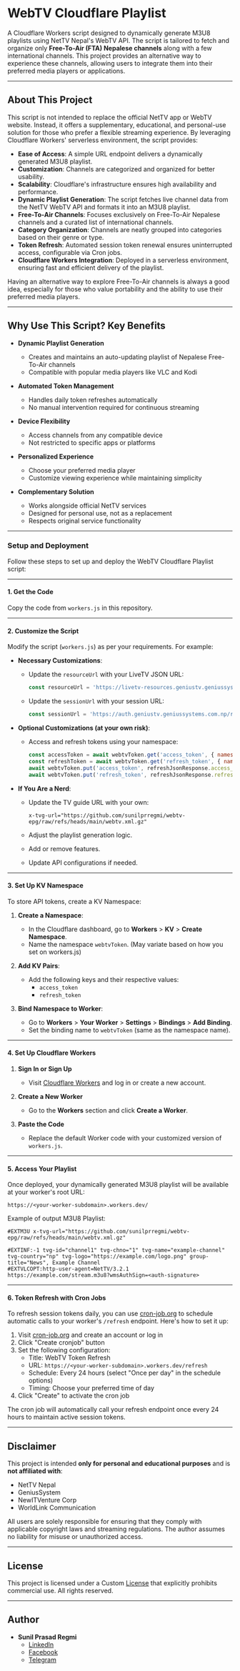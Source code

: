 # WebTV Cloudflare Playlist

A Cloudflare Workers script designed to dynamically generate M3U8 playlists using NetTV Nepal's WebTV API. The script is tailored to fetch and organize only **Free-To-Air (FTA) Nepalese channels** along with a few international channels. This project provides an alternative way to experience these channels, allowing users to integrate them into their preferred media players or applications.

---

## About This Project

This script is not intended to replace the official NetTV app or WebTV website. Instead, it offers a supplementary, educational, and personal-use solution for those who prefer a flexible streaming experience. By leveraging Cloudflare Workers' serverless environment, the script provides:

- **Ease of Access**: A simple URL endpoint delivers a dynamically generated M3U8 playlist.
- **Customization**: Channels are categorized and organized for better usability.
- **Scalability**: Cloudflare's infrastructure ensures high availability and performance.
- **Dynamic Playlist Generation**: The script fetches live channel data from the NetTV WebTV API and formats it into an M3U8 playlist.
- **Free-To-Air Channels**: Focuses exclusively on Free-To-Air Nepalese channels and a curated list of international channels.
- **Category Organization**: Channels are neatly grouped into categories based on their genre or type.
- **Token Refresh**: Automated session token renewal ensures uninterrupted access, configurable via Cron jobs.
- **Cloudflare Workers Integration**: Deployed in a serverless environment, ensuring fast and efficient delivery of the playlist.

Having an alternative way to explore Free-To-Air channels is always a good idea, especially for those who value portability and the ability to use their preferred media players.

---

## Why Use This Script? Key Benefits

- **Dynamic Playlist Generation**
  - Creates and maintains an auto-updating playlist of Nepalese Free-To-Air channels
  - Compatible with popular media players like VLC and Kodi

- **Automated Token Management**
  - Handles daily token refreshes automatically
  - No manual intervention required for continuous streaming

- **Device Flexibility**
  - Access channels from any compatible device
  - Not restricted to specific apps or platforms

- **Personalized Experience**
  - Choose your preferred media player
  - Customize viewing experience while maintaining simplicity

- **Complementary Solution**
  - Works alongside official NetTV services
  - Designed for personal use, not as a replacement
  - Respects original service functionality

---

### Setup and Deployment

Follow these steps to set up and deploy the WebTV Cloudflare Playlist script:  

---

#### 1. **Get the Code**  

Copy the code from `workers.js` in this repository.

---

#### 2. **Customize the Script**  

Modify the script (`workers.js`) as per your requirements. For example:

- **Necessary Customizations**:
  - Update the `resourceUrl` with your LiveTV JSON URL:
    ```javascript
    const resourceUrl = 'https://livetv-resources.geniustv.geniussystems.com.np/subscriber/livetv/v1/namespaces/xxxx/subscribers/123xxxx/serial/tt_123xxxx2323xxx-xxxx'; // your livetv json url here
    ```
  - Update the `sessionUrl` with your session URL:
    ```javascript
    const sessionUrl = 'https://auth.geniustv.geniussystems.com.np/resellers/xxxx/subscribers/123xxxx/sessions'; // your session url here
    ```

- **Optional Customizations (at your own risk)**:
  - Access and refresh tokens using your namespace:
    ```javascript
    const accessToken = await webtvToken.get('access_token', { namespace: webtvToken }); // your namespace here
    const refreshToken = await webtvToken.get('refresh_token', { namespace: webtvToken }); // your namespace here
    await webtvToken.put('access_token', refreshJsonResponse.access_token, { namespace: webtvToken }); // your namespace here
    await webtvToken.put('refresh_token', refreshJsonResponse.refresh_token, { namespace: webtvToken }); // your namespace here
    ```

- **If You Are a Nerd**:
  - Update the TV guide URL with your own:
    ```m3u
    x-tvg-url="https://github.com/sunilprregmi/webtv-epg/raw/refs/heads/main/webtv.xml.gz"
    ```

   - Adjust the playlist generation logic.
   - Add or remove features.
   - Update API configurations if needed.

---

#### 3. **Set Up KV Namespace**  

To store API tokens, create a KV Namespace:  

1. **Create a Namespace**:  
   - In the Cloudflare dashboard, go to **Workers** > **KV** > **Create Namespace**.  
   - Name the namespace `webtvToken`.  (May variate based on how you set on workers.js)

2. **Add KV Pairs**:  
   - Add the following keys and their respective values:  
     - `access_token`
     - `refresh_token`  

3. **Bind Namespace to Worker**:  
   - Go to **Workers** > **Your Worker** > **Settings** > **Bindings** > **Add Binding**.  
   - Set the binding name to `webtvToken` (same as the namespace name).  

---

#### 4. **Set Up Cloudflare Workers**  

1. **Sign In or Sign Up**  
   - Visit [Cloudflare Workers](https://workers.cloudflare.com/) and log in or create a new account.

2. **Create a New Worker**  
   - Go to the **Workers** section and click **Create a Worker**.

3. **Paste the Code**  
   - Replace the default Worker code with your customized version of `workers.js`.

---

#### 5. **Access Your Playlist**  

Once deployed, your dynamically generated M3U8 playlist will be available at your worker's root URL:  
```
https://<your-worker-subdomain>.workers.dev/
```
Example of output M3U8 Playlist:
```m3u
#EXTM3U x-tvg-url="https://github.com/sunilprregmi/webtv-epg/raw/refs/heads/main/webtv.xml.gz"

#EXTINF:-1 tvg-id="channel1" tvg-chno="1" tvg-name="example-channel" tvg-country="np" tvg-logo="https://example.com/logo.png" group-title="News", Example Channel
#EXTVLCOPT:http-user-agent=NetTV/3.2.1
https://example.com/stream.m3u8?wmsAuthSign=<auth-signature>
```

---

#### 6. Token Refresh with Cron Jobs

To refresh session tokens daily, you can use [cron-job.org](https://console.cron-job.org/login) to schedule automatic calls to your worker's `/refresh` endpoint. Here's how to set it up:

1. Visit [cron-job.org](https://console.cron-job.org/login) and create an account or log in
2. Click "Create cronjob" button
3. Set the following configuration:
   - Title: WebTV Token Refresh
   - URL: `https://<your-worker-subdomain>.workers.dev/refresh`
   - Schedule: Every 24 hours (select "Once per day" in the schedule options)
   - Timing: Choose your preferred time of day
4. Click "Create" to activate the cron job

The cron job will automatically call your refresh endpoint once every 24 hours to maintain active session tokens.

---

## Disclaimer

This project is intended **only for personal and educational purposes** and is **not affiliated with**:

- NetTV Nepal
- GeniusSystem
- NewITVenture Corp
- WorldLink Communication  

All users are solely responsible for ensuring that they comply with applicable copyright laws and streaming regulations. The author assumes no liability for misuse or unauthorized access.

---

## License

This project is licensed under a Custom [License](LICENSE) that explicitly prohibits commercial use. All rights reserved.

---

## Author

- **Sunil Prasad Regmi**  
  - [LinkedIn](https://www.linkedin.com/in/sunil-prasad-regmi/)  
  - [Facebook](https://www.facebook.com/sunilprregmi/)
  - [Telegram](https://www.t.me/guruusr/)
